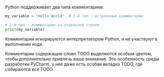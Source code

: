 Python поддерживает два типа комментариев:

```python
my_variable = "Hello World"  # 1-й тип - встроенные комментарии

# 2-й тип - комментарии на отдельной строке
print(my_variable)
```

Комментарии игнорируются интерпретатором Python, и не участвуют в выполнении кода.

Комментарии содержащие слово TODO выделяются особым цветом, чтобы дополнительно привлечь ваше внимание. Это особенность
среды разработки PyCharm, у неё даже есть особая вкладка TODO, где собираются все TODO
